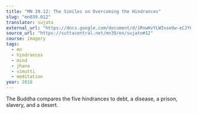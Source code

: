 ```yaml
---
title: "MN 39.12: The Similes on Overcoming the Hindrances"
slug: "mn039.012"
translator: sujato
external_url: "https://docs.google.com/document/d/1RnwHvYLWIvseUw-eCJYGweY2ej943snlDKCOjcNDA0g/edit"
source_url: "https://suttacentral.net/mn39/en/sujato#12"
course: imagery
tags:
  - mn
  - hindrances
  - mind
  - jhana
  - vimutti
  - meditation
year: 2018
---
```


The Buddha compares the five hindrances to debt, a disease, a prison, slavery, and a desert.
